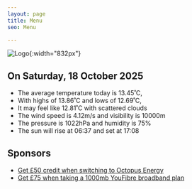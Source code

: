 ```yaml
---
layout: page
title: Menu
seo: Menu

---
```


![Logo](/images/logo.jpg){:width="832px"}

<!-- weather_marker starts -->
## On Saturday, 18 October 2025

- The average temperature today is 13.45˚C,
- With highs of 13.86˚C and lows of 12.69˚C,
- It may feel like 12.81˚C with scattered clouds
- The wind speed is 4.12m/s and visibility is 10000m
- The pressure is 1022hPa and humidity is 75%
- The sun will rise at 06:37 and set at 17:08

<!-- weather_marker ends -->

## Sponsors

- [Get £50 credit when switching to Octopus Energy](https://bit.ly/3oD1nnS)
- [Get £75 when taking a 1000mb YouFibre broadband plan](https://aklam.io/91zWhU?)
